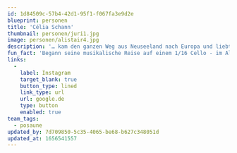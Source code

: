 ```yaml
---
id: 1d84509c-57b4-42d1-95f1-f067fa3e9d2e
blueprint: personen
title: 'Célia Schann'
thumbnail: personen/juri1.jpg
image: personen/alistair4.jpg
description: '… kam den ganzen Weg aus Neuseeland nach Europa und liebt es, Teil dieser diversen Kultur- und Musiklandschaft sein zu können. Edward interessiert sich vor allem für Projekte, die neue Perspektiven auf Musiktraditionen eröffnen, und beschäftigt sich gerne mit einem breiten Spektrum an Musik: Alte Musik, zeitgenössische Musik, Weltmusik, Kammermusik, elektronische Musik, improvisierte Musik, neu arrangierte Musik und neu komponierte Musik.'
fun_fact: 'Begann seine musikalische Reise auf einem 1/16 Cello - im Alter von 3 Jahren'
links:
  -
    label: Instagram
    target_blank: true
    button_type: lined
    link_type: url
    url: google.de
    type: button
    enabled: true
team_tags:
  - posaune
updated_by: 7d709850-5c35-4065-be68-b627c348051d
updated_at: 1656541557
---
```

